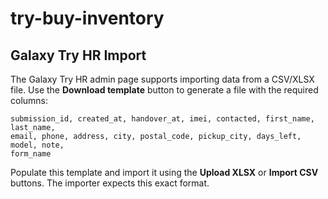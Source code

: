 # try-buy-inventory

## Galaxy Try HR Import

The Galaxy Try HR admin page supports importing data from a CSV/XLSX file.
Use the **Download template** button to generate a file with the required
columns:

```
submission_id, created_at, handover_at, imei, contacted, first_name, last_name,
email, phone, address, city, postal_code, pickup_city, days_left, model, note,
form_name
```

Populate this template and import it using the **Upload XLSX** or **Import CSV**
buttons. The importer expects this exact format.